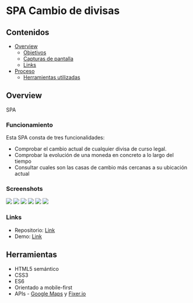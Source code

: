 # SPA Cambio de divisas

## Contenidos

- [Overview](#overview)
  - [Objetivos](#funcionamiento)
  - [Capturas de pantalla](#screenshots)
  - [Links](#links)
- [Proceso](#proceso)
  - [Herramientas utilizadas](#herramientas)

## Overview

SPA

### Funcionamiento

Esta SPA consta de tres funcionalidades:

- Comprobar el cambio actual de cualquier divisa de curso legal.
- Comprobar la evolución de una moneda en concreto a lo largo del tiempo
- Consultar cuales son las casas de cambio más cercanas a su ubicación actual

### Screenshots

![](/assets/resources/screenshots/currency-view.png)
![](/assets/resources/screenshots/currency-selected.png)
![](/assets/resources/screenshots/currency-map.png)
![](/assets/resources/screenshots/chart-view.png)
![](/assets/resources/screenshots/chart-exchange-table.png)
![](/assets/resources/screenshots/filter-currency.png)

### Links

- Repositorio: [Link](https://github.com/aerozfx/frontend-project)
- Demo: [Link](https://aerozfx.github.io/frontend-project/)

## Herramientas

- HTML5 semántico
- CSS3
- ES6
- Orientado a mobile-first
- APIs - [Google Maps](https://developers.google.com/maps?hl=es-419) y [Fixer.io](https://fixer.io/)
